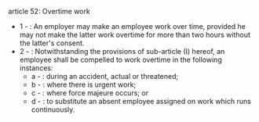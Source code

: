 article 52: Overtime work

<ul>
			<li>1 - : An employer may make an employee work over time, provided he may not make the latter work overtime for more than two hours without the latter&#39;s consent.<ul>
			</ul></li>			<li>2 - : Notwithstanding the provisions of sub-article (I) hereof, an employee shall be compelled to work overtime in the following instances:<ul>
						<li>a - : during an accident, actual or threatened;<ul>
						</ul></li>						<li>b - : where there is urgent work;<ul>
						</ul></li>						<li>c - : where force majeure occurs; or<ul>
						</ul></li>						<li>d - : to substitute an absent employee assigned on work which runs continuously.<ul>
						</ul></li>			</ul></li></ul>